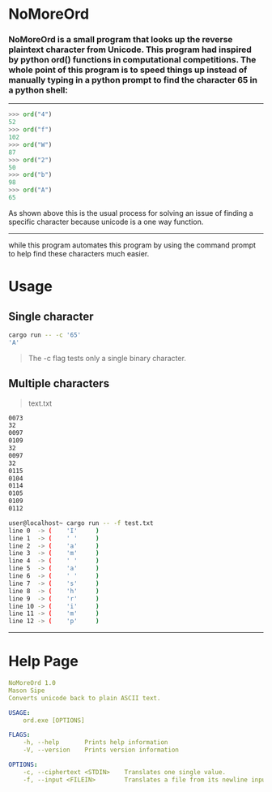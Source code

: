 # NoMoreOrd

### NoMoreOrd is a small program that looks up the reverse plaintext character from Unicode. This program had inspired by python ord() functions in computational competitions. The whole point of this program is to speed things up instead of manually typing in a python prompt to find the character 65 in a python shell:
---
```python
>>> ord("4")
52
>>> ord("f")
102
>>> ord("W")
87
>>> ord("2")
50
>>> ord("b")
98
>>> ord("A")
65
```

As shown above this is the usual process for solving an issue of finding a specific character because unicode is a one way function. 

---

while this program automates this program by using the command prompt to help find these characters much easier. 

# Usage

## Single character

```sh
cargo run -- -c '65'
'A'
```

> The -c flag tests only a single binary character.


##  Multiple characters

> text.txt 
```txt
0073
32
0097
0109
32
0097
32
0115
0104
0114
0105
0109
0112
```


```sh
user@localhost~ cargo run -- -f test.txt
line 0  -> (    'I'     )
line 1  -> (    ' '     )
line 2  -> (    'a'     )
line 3  -> (    'm'     )
line 4  -> (    ' '     )
line 5  -> (    'a'     )
line 6  -> (    ' '     )
line 7  -> (    's'     )
line 8  -> (    'h'     )
line 9  -> (    'r'     )
line 10 -> (    'i'     )
line 11 -> (    'm'     )
line 12 -> (    'p'     )
```

---

# Help Page 

```yaml
NoMoreOrd 1.0
Mason Sipe
Converts unicode back to plain ASCII text.

USAGE:
    ord.exe [OPTIONS]

FLAGS:
    -h, --help       Prints help information
    -V, --version    Prints version information

OPTIONS:
    -c, --ciphertext <STDIN>    Translates one single value.
    -f, --input <FILEIN>        Translates a file from its newline input.
```